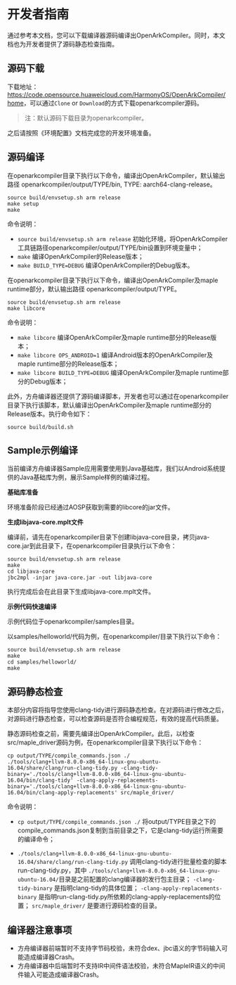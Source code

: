 # 开发者指南

通过参考本文档，您可以下载编译器源码编译出OpenArkCompiler。同时，本文档也为开发者提供了源码静态检查指南。

## 源码下载

下载地址：<https://code.opensource.huaweicloud.com/HarmonyOS/OpenArkCompiler/home>，可以通过`Clone` or `Download`的方式下载openarkcompiler源码。

   > 注：默认源码下载目录为openarkcompiler。

之后请按照《环境配置》文档完成您的开发环境准备。


## 源码编译

在openarkcompiler目录下执行以下命令，编译出OpenArkCompiler，默认输出路径 openarkcompiler/output/TYPE/bin, TYPE: aarch64-clang-release。

```
source build/envsetup.sh arm release
make setup
make
```

命令说明：

- `source build/envsetup.sh arm release` 初始化环境，将OpenArkCompiler工具链路径openarkcompiler/output/TYPE/bin设置到环境变量中；
- `make` 编译OpenArkCompiler的Release版本；
- `make BUILD_TYPE=DEBUG` 编译OpenArkCompiler的Debug版本。

在openarkcompiler目录下执行以下命令，编译出OpenArkCompiler及maple runtime部分，默认输出路径 openarkcompiler/output/TYPE。

```
source build/envsetup.sh arm release
make libcore
```

命令说明：

- `make libcore` 编译OpenArkCompiler及maple runtime部分的Release版本；
- `make libcore OPS_ANDROID=1` 编译Android版本的OpenArkCompiler及maple runtime部分的Release版本；
- `make libcore BUILD_TYPE=DEBUG` 编译OpenArkCompiler及maple runtime部分的Debug版本；

此外，方舟编译器还提供了源码编译脚本，开发者也可以通过在openarkcompiler目录下执行该脚本，默认编译出OpenArkCompiler及maple runtime部分的Release版本。执行命令如下：

```
source build/build.sh
```

## Sample示例编译

当前编译方舟编译器Sample应用需要使用到Java基础库，我们以Android系统提供的Java基础库为例，展示Sample样例的编译过程。

**基础库准备**

环境准备阶段已经通过AOSP获取到需要的libcore的jar文件。

**生成libjava-core.mplt文件**

编译前，请先在openarkcompiler目录下创建libjava-core目录，拷贝java-core.jar到此目录下，在openarkcompiler目录执行以下命令：

```
source build/envsetup.sh arm release
make
cd libjava-core
jbc2mpl -injar java-core.jar -out libjava-core
```

执行完成后会在此目录下生成libjava-core.mplt文件。

**示例代码快速编译**

示例代码位于openarkcompiler/samples目录。

以samples/helloworld/代码为例，在openarkcompiler/目录下执行以下命令：

```
source build/envsetup.sh arm release
make
cd samples/helloworld/
make
```

## 源码静态检查

本部分内容将指导您使用clang-tidy进行源码静态检查。在对源码进行修改之后，对源码进行静态检查，可以检查源码是否符合编程规范，有效的提高代码质量。

静态源码检查之前，需要先编译出OpenArkCompiler。此后，以检查src/maple_driver源码为例，在openarkcompiler目录下执行以下命令：

```
cp output/TYPE/compile_commands.json ./
./tools/clang+llvm-8.0.0-x86_64-linux-gnu-ubuntu-16.04/share/clang/run-clang-tidy.py -clang-tidy-binary='./tools/clang+llvm-8.0.0-x86_64-linux-gnu-ubuntu-16.04/bin/clang-tidy' -clang-apply-replacements-binary='./tools/clang+llvm-8.0.0-x86_64-linux-gnu-ubuntu-16.04/bin/clang-apply-replacements' src/maple_driver/
```

命令说明：

- `cp output/TYPE/compile_commands.json ./` 将output/TYPE目录之下的compile_commands.json复制到当前目录之下，它是clang-tidy运行所需要的编译命令；

- `./tools/clang+llvm-8.0.0-x86_64-linux-gnu-ubuntu-16.04/share/clang/run-clang-tidy.py` 调用clang-tidy进行批量检查的脚本run-clang-tidy.py，其中 `./tools/clang+llvm-8.0.0-x86_64-linux-gnu-ubuntu-16.04/`目录是之前配置的clang编译器的发行包主目录； `-clang-tidy-binary` 是指明clang-tidy的具体位置； `-clang-apply-replacements-binary` 是指明run-clang-tidy.py所依赖的clang-apply-replacements的位置； `src/maple_driver/` 是要进行源码检查的目录。

## 编译器注意事项

- 方舟编译器前端暂时不支持字节码校验，未符合dex、jbc语义的字节码输入可能造成编译器Crash。
- 方舟编译器中后端暂时不支持IR中间件语法校验，未符合MapleIR语义的中间件输入可能造成编译器Crash。
